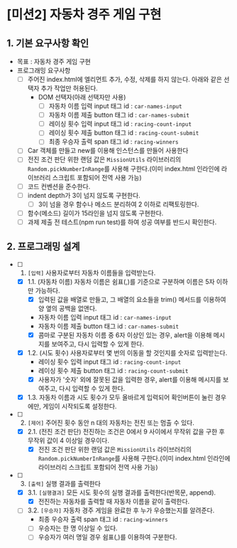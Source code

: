 # [미션2] 자동차 경주 게임 구현

## 1. 기본 요구사항 확인

- 목표 : 자동차 경주 게임 구현
- 프로그래밍 요구사항
  - [ ] 주어진 index.html에 엘리먼트 추가, 수정, 삭제를 하지 않는다. 아래와 같은 선택자 추가 작업만 허용된다.
    - DOM 선택자(아래 선택자만 사용)
      - [ ] 자동차 이름 입력 input 태그 id : `car-names-input`
      - [ ] 자동차 이름 제출 button 태그 id : `car-names-submit`
      - [ ] 레이싱 횟수 입력 input 태그 id : `racing-count-input`
      - [ ] 레이싱 횟수 제출 button 태그 id : `racing-count-submit`
      - [ ] 최종 우승자 출력 span 태그 id : `racing-winners`
  - [ ] Car 객체를 만들고 new를 이용해 인스턴스를 만들어 사용한다
  - [ ] 전진 조건 판단 위한 랜덤 값은 `MissionUtils` 라이브러리의 `Random.pickNumberInRange`를 사용해 구한다.(이미 index.html 인라인에 라이브러리 스크립트 포함되어 전역 사용 가능)
  - [ ] 코드 컨벤션을 준수한다.
  - [ ] indent depth가 3이 넘지 않도록 구현한다.
    - [ ] 3이 넘을 경우 함수나 메소드 분리하여 2 이하로 리팩토링한다.
  - [ ] 함수(메소드) 길이가 15라인을 넘지 않도록 구현한다.
  - [ ] 과제 제출 전 테스트(npm run test)를 하여 성공 여부를 반드시 확인한다.

## 2. 프로그래밍 설계

- [ ] 1. `[입력]` 사용자로부터 자동차 이름들을 입력받는다.

  - [x] 1.1. (자동차 이름) 자동차 이름은 쉼표(,)를 기준으로 구분하며 이름은 5자 이하만 가능하다.
    - [x] 입력된 값을 배열로 만들고, 그 배열의 요소들을 trim() 메서드를 이용하여 양 옆의 공백을 없앤다.
    - 자동차 이름 입력 input 태그 id : `car-names-input`
    - 자동차 이름 제출 button 태그 id : `car-names-submit`
    - [x] 콤마로 구분된 자동차 이름 중 6자 이상인 있는 경우, alert을 이용해 메시지를 보여주고, 다시 입력할 수 있게 한다.
  - [x] 1.2. (시도 횟수) 사용자로부터 몇 번의 이동을 할 것인지를 숫자로 입력받는다.
    - 레이싱 횟수 입력 input 태그 id : `racing-count-input`
    - 레이싱 횟수 제출 button 태그 id : `racing-count-submit`
    - [x] 사용자가 '숫자' 외에 잘못된 값을 입력한 경우, alert를 이용해 메시지를 보여주고, 다시 입력할 수 있게 한다.
  - [x] 1.3. 자동차 이름과 시도 횟수가 모두 올바르게 입력되어 확인버튼이 눌린 경우에만, 게임이 시작되도록 설정한다.

- [ ] 2. `[제어]` 주어진 횟수 동안 n 대의 자동차는 전진 또는 멈출 수 있다.

  - [x] 2.1. (전진 조건 판단) 전진하는 조건은 0에서 9 사이에서 무작위 값을 구한 후 무작위 값이 4 이상일 경우이다.
    - [x] 전진 조건 판단 위한 랜덤 값은 `MissionUtils` 라이브러리의 `Random.pickNumberInRange`를 사용해 구한다.(이미 index.html 인라인에 라이브러리 스크립트 포함되어 전역 사용 가능)

- [ ] 3. `[출력]` 실행 결과를 출력한다
  - [x] 3.1. `[실행결과]` 모든 시도 횟수의 실행 결과를 출력한다(반목문, append).
    - [x] 전진하는 자동차를 출력할 때 자동차 이름을 같이 출력한다.
  - [ ] 3.2. `[우승자]` 자동차 경주 게임을 완료한 후 누가 우승했는지를 알려준다.
    - 최종 우승자 출력 span 태그 id : `racing-winners`
    - [ ] 우승자는 한 명 이상일 수 있다.
    - [ ] 우승자가 여러 명일 경우 쉼표(,)를 이용하여 구분한다.
